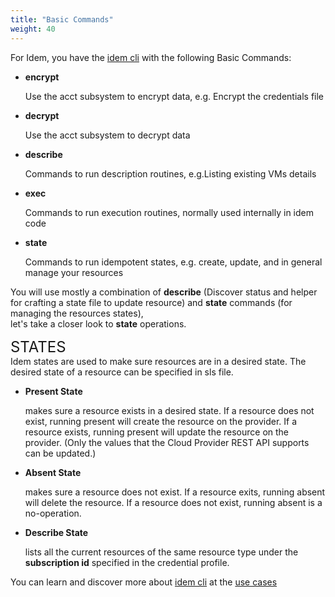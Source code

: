 ```yaml
---
title: "Basic Commands"
weight: 40
---
```


For Idem, you have the [idem cli](/Getting-Started/Install-Idem/) with the following Basic Commands:

 <ul>
<li><p><b>encrypt</b></p>
     Use the acct subsystem to encrypt data, e.g. Encrypt the credentials file</li>

<li><p><b>decrypt</b></p>
     Use the acct subsystem to decrypt data</li>

<li><p><b>describe</b></p>
    Commands to run description routines, e.g.Listing existing VMs details</li>

<li><p><b>exec</b></p>
    Commands to run execution routines, normally used internally in idem code</li>

<li><p><b>state</b></p>
    Commands to run idempotent states, e.g. create, update, and in general manage your resources </li>
</ul>

You will use mostly a combination of <b>describe</b> (Discover status and helper for crafting a state file to update resource) and <b>state</b> commands (for managing the resources states), <br> let's take a closer look to <b>state</b> operations.

<SPAN STYLE="font-size:18.0pt">STATES</SPAN><br>
Idem states are used to make sure resources are in a desired state. The desired state of a resource can be specified in sls file. 

 <ul>
<li><p><b>Present State</b></p> 
    makes sure a resource exists in a desired state. If a resource does not exist, running present will create the resource on the provider. If a resource exists, running present will update the resource on the provider. (Only the values that the Cloud Provider REST API supports can be updated.)</li>
<li><p><b>Absent State</b></p>
    makes sure a resource does not exist. If a resource exits, running absent will delete the resource. If a resource does not exist, running absent is a no-operation.</li>
<li><p><b>Describe State</b></p>
    lists all the current resources of the same resource type under the <b>subscription id</b> specified in the credential profile.</li>
 </ul>

You can learn and discover more about [idem cli](/Getting-Started/Install-Idem/) at the [use cases](/Use-Cases/)
